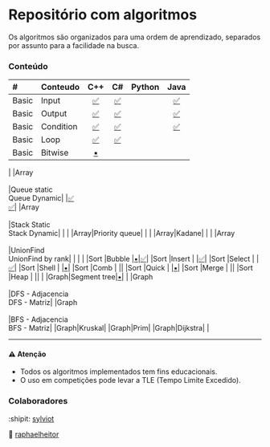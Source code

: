 # Repositório com algoritmos

Os algoritmos são organizados para uma ordem de aprendizado, separados por assunto para a facilidade na busca.


### Conteúdo


|# 		|Conteudo 	|C++				 |C#				  |Python	|Java	|
|:---	|:---		|:---:				 |:---:				  |:---:	|:---:	|
|Basic	|Input		|[:white_check_mark:](basic/Input.cpp)	 |[:white_check_mark:](basic/Input.cs)  |			|	[:white_check_mark:](basic/Input.java) |
|Basic	|Output		|[:white_check_mark:](basic/Output.cpp)	 |[:white_check_mark:](basic/Output.cs)  |			|	[:white_check_mark:](basic/Output.java) |
|Basic	|Condition	|[:white_check_mark:](basic/Condition.cpp)	 |[:white_check_mark:](basic/Condition.cs)  |			|	[:white_check_mark:](basic/Condition.java) |
|Basic	|Loop		|[:white_check_mark:](basic/Loop.cpp) |[:white_check_mark:](basic/Loop.cs)  |			|		|
|Basic	|Bitwise	|[:black_small_square:](basic/Bitwise.cpp)| |
|
|Array<br><br>|Queue static<br>Queue Dynamic| |[:white_check_mark:](array/Queue_Static.cs)<br>[:white_check_mark:](array/Queue_Dynamic.cs)|
|Array<br><br>|Stack Static<br>Stack Dynamic| | |
|Array|Priority queue| | |
|Array|Kadane| | |
|Array<br><br>|UnionFind<br>UnionFind by rank|	|	|
|
|Sort	|Bubble		|[:black_small_square:](sort/Bubble.cpp)|[:white_check_mark:](sort/Bubble.cs)|
|Sort	|Insert		|	|[:white_check_mark:](sort/Insert.cs)|
|Sort	|Select		|	|[:white_check_mark:](sort/Select.cs)|
|Sort	|Shell		|	|[:black_small_square:](sort/Shell.cs)|
|Sort	|Comb		|	||
|Sort	|Quick		|	|[:black_small_square:](sort/Quick.cs)|
|Sort	|Merge		|	||
|Sort	|Heap		|	||
|
|Graph|Segment tree|[:black_small_square:](graph/Segment_Tree.cpp)| |
|Graph<br><br>|DFS - Adjacencia<br>DFS - Matriz|
|Graph<br><br>|BFS - Adjacencia<br>BFS - Matriz|
|Graph|Kruskal|
|Graph|Prim|
|Graph|Dijkstra|
|

____________________
#### :warning: Atenção
* Todos os algoritmos implementados tem fins educacionais.
* O uso em competições pode levar a TLE (Tempo Limite Excedido).

### Colaboradores

:shipit: [sylviot](https://github.com/sylviot)

:koala: [raphaelheitor](https://github.com/raphaelheitor)